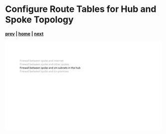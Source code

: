# Configure Route Tables for Hub and Spoke Topology

#### [prev](./11.md) | [home](../welcome.md) | [next](./13.md)

![slide 12](../png/configure-route-tables-for-hub-and-spoke-topology/12.png)
